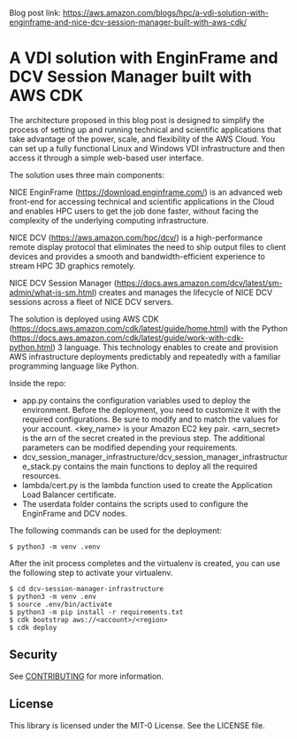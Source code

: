 
Blog post link: https://aws.amazon.com/blogs/hpc/a-vdi-solution-with-enginframe-and-nice-dcv-session-manager-built-with-aws-cdk/

# A VDI solution with EnginFrame and DCV Session Manager built with AWS CDK

The architecture proposed in this blog post is designed to simplify the process of setting up and running technical and scientific applications that take advantage of the power, scale, and flexibility of the AWS Cloud. You can set up a fully functional Linux and Windows VDI infrastructure and then access it through a simple web-based user interface.

The solution uses three main components:

NICE EnginFrame (https://download.enginframe.com/) is an advanced web front-end for accessing technical and scientific applications in the Cloud and enables HPC users to get the job done faster, without facing the complexity of the underlying computing infrastructure.

NICE DCV (https://aws.amazon.com/hpc/dcv/) is a high-performance remote display protocol that eliminates the need to ship output files to client devices and provides a smooth and bandwidth-efficient experience to stream HPC 3D graphics remotely.

NICE DCV Session Manager (https://docs.aws.amazon.com/dcv/latest/sm-admin/what-is-sm.html) creates and manages the lifecycle of NICE DCV sessions across a fleet of NICE DCV servers.

The solution is deployed using AWS CDK (https://docs.aws.amazon.com/cdk/latest/guide/home.html)  with the Python (https://docs.aws.amazon.com/cdk/latest/guide/work-with-cdk-python.html) 3 language. This technology enables to create and provision AWS infrastructure deployments predictably and repeatedly  with a familiar programming language like Python.


Inside the repo:

 * app.py contains the configuration variables used to deploy the environment. Before the deployment, you need to customize it with the required configurations. Be sure to modify <region> and <account> to match the values for your account. <key_name> is your Amazon EC2 key pair. <arn_secret> is the arn of the secret created in the previous step. The additional parameters can be modified depending your requirements.
 * dcv_session_manager_infrastructure/dcv_session_manager_infrastructure_stack.py contains the main functions to deploy all the required resources.
 * lambda/cert.py is the lambda function used to create the Application Load Balancer  certificate. 
 * The userdata folder contains the scripts used to configure the EnginFrame and DCV nodes. 




The following commands can be used for the deployment:

```
$ python3 -m venv .venv
```

After the init process completes and the virtualenv is created, you can use the following
step to activate your virtualenv.

```
$ cd dcv-session-manager-infrastructure
$ python3 -m venv .env
$ source .env/bin/activate
$ python3 -m pip install -r requirements.txt
$ cdk bootstrap aws://<account>/<region>
$ cdk deploy
```

## Security

See [CONTRIBUTING](CONTRIBUTING.md#security-issue-notifications) for more information.

## License

This library is licensed under the MIT-0 License. See the LICENSE file.

